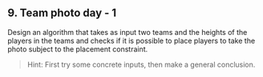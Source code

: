 ## 9. Team photo day - 1

Design an algorithm that takes as input two teams and the heights of the players in the teams and checks if it is possible to place players to take the photo subject to the placement constraint.

> Hint: First try some concrete inputs, then make a general conclusion.
